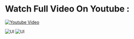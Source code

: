 # Watch Full Video On Youtube : 
[![Youtube Video ](https://github.com/cppqtdev/Sport-Car-Instrumental-Cluster/blob/main/screenshot/1.png)](https://www.youtube.com/watch?v=4SvY2B0_JhE&t=23s)

![UI](https://github.com/cppqtdev/Sport-Car-Instrumental-Cluster/blob/main/screenshot/1.png)
![UI](https://github.com/cppqtdev/Sport-Car-Instrumental-Cluster/blob/main/screenshot/2.png)
